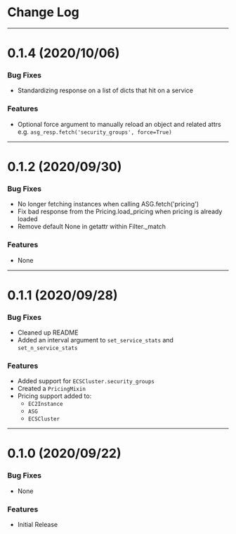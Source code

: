 # Change Log

---

# 0.1.4 (2020/10/06)

### Bug Fixes
* Standardizing response on a list of dicts that hit on a service

### Features
* Optional force argument to manually reload an object and related attrs e.g. `asg_resp.fetch('security_groups', force=True)`

---

# 0.1.2 (2020/09/30)

### Bug Fixes
* No longer fetching instances when calling ASG.fetch('pricing')
* Fix bad response from the Pricing.load_pricing when pricing is already loaded
* Remove default None in getattr within Filter._match

### Features
* None

---

# 0.1.1 (2020/09/28)

### Bug Fixes
* Cleaned up README
* Added an interval argument to `set_service_stats` and `set_n_service_stats`

### Features
* Added support for `ECSCluster.security_groups`
* Created a `PricingMixin`
* Pricing support added to:
  * `EC2Instance` 
  * `ASG` 
  * `ECSCluster` 

---

# 0.1.0 (2020/09/22)

### Bug Fixes
* None

### Features
* Initial Release
